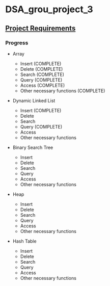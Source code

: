# DSA_grou_project_3

## [Project Requirements](https://moodle.ms.sapientia.ro/pluginfile.php/20482/mod_resource/content/3/Projekt3.pdf)

### Progress
- Array
  - Insert (COMPLETE)
  - Delete (COMPLETE)
  - Search (COMPLETE)
  - Query (COMPLETE)
  - Access (COMPLETE)
  - Other necessary functions  (COMPLETE)

- Dynamic Linked List
  - Insert  (COMPLETE)
  - Delete
  - Search
  - Query (COMPLETE)
  - Access
  - Other necessary functions

- Binary Search Tree
  - Insert
  - Delete
  - Search
  - Query
  - Access
  - Other necessary functions

- Heap
  - Insert
  - Delete
  - Search
  - Query
  - Access
  - Other necessary functions

- Hash Table
  - Insert
  - Delete
  - Search
  - Query
  - Access
  - Other necessary functions
